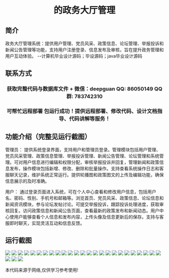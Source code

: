 <p><h1 align="center">的政务大厅管理</h1></p>

## 简介
政务大厅管理系统：提供用户管理、党员风采、政策信息、论坛管理、举报投诉和新闻公告管理等功能，支持用户注册登录、信息发布及审核，旨在提升政务管理和用户互动体验。    --计算机毕业设计源码；毕设源码；java毕业设计源码


## 联系方式
<p><h3 align="center">获取完整代码与数据库文件 + 微信：deepguan QQ: 86050149 QQ群: 783742310</h3></p>
<p><h3 align="center">可帮忙远程部署 包运行成功！提供远程部署、修改代码、设计文档指导、代码讲解等服务！</h3></p>

## 功能介绍（完整见运行截图）
管理员： 提供系统登录界面，支持用户和管理员登录。管理模块包括用户管理、党员风采管理、政策信息管理、举报投诉管理、新闻公告管理、论坛管理和系统管理。可对用户信息进行编辑和权限分配，审核举报投诉并回复，管理新闻和政策信息发布，操作模块包括新增、修改、删除和批量操作。支持查看系统操作日志和客服聊天记录，维护系统正常运行。提供轮播图和政策图文的上传及编辑功能，确保信息展示的及时准确。

用户： 通过登录页面进入系统，可在个人中心查看和修改用户信息，包括用户名、密码、性别、手机号和邮箱等。浏览首页、党员风采、政策信息、论坛信息和新闻资讯模块，参与论坛发帖讨论。可提交举报投诉，跟踪投诉处理进度，获取审核回复。访问政策信息和新闻公告页面，查看最新的政策发布和新闻动态。用户中心使用户能够查看个人信息和发布内容，上传头像及信息更新后的保存。支持与客服即时聊天，实现灵活互动和信息反馈。


## 运行截图
![](img/001.jpg)
![](img/002.jpg)
![](img/003.jpg)
![](img/004.jpg)
![](img/005.jpg)
![](img/006.jpg)
![](img/007.jpg)
![](img/008.jpg)
![](img/009.jpg)
![](img/010.jpg)
![](img/011.jpg)
![](img/012.jpg)
![](img/013.jpg)
![](img/014.jpg)
![](img/015.jpg)
![](img/016.jpg)
![](img/017.jpg)
![](img/018.jpg)
![](img/019.jpg)
![](img/020.jpg)
![](img/021.jpg)
![](img/022.jpg)
![](img/023.jpg)
![](img/024.jpg)
![](img/025.jpg)
![](img/026.jpg)
![](img/027.jpg)
![](img/028.jpg)

<p>本代码来源于网络,仅供学习参考使用!</p>
